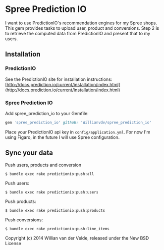 Spree Prediction IO
===

I want to use PredictionIO's recommendation engines for my Spree shops. This gem provides tasks to upload user, product and conversions. Step 2 is to retrieve the computed data from PredictionIO and present that to my users.


Installation
------------

### PredictionIO

See the PredictionIO site for installation instructions: [http://docs.prediction.io/current/installation/index.html](http://docs.prediction.io/current/installation/index.html)

### Spree Prediction IO

Add spree_prediction_io to your Gemfile:

```ruby
gem 'spree_prediction_io' github: 'Willianvdv/spree_prediction_io'
```

Place your PredictionIO api key in `config/application.yml`. For now I'm using Figaro, in the future I will use Spree configuration.

Sync your data
---

Push users, products and conversion

```
$ bundle exec rake predictionio:push:all
```

Push users:

```
$ bundle exec rake predictionio:push:users
```

Push products: 

```
$ bundle exec rake predictionio:push:products
```

Push conversions: 

```
$ bundle exec rake predictionio:push:line_items
```

Copyright (c) 2014 Willian van der Velde, released under the New BSD License
